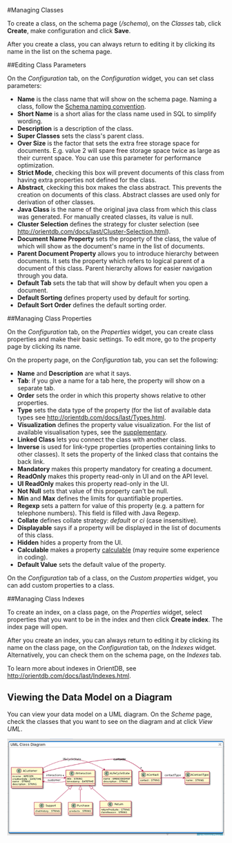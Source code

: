 #Managing Classes

To create a class, on the schema page (*/schema*), on the *Classes* tab, click **Create**, make configuration and click **Save**.

After you create a class, you can always return to editing it by clicking its name in the list on the schema page.

##Editing Class Parameters

On the *Configuration* tab, on the *Configuration* widget, you can set class parameters:

* **Name** is the class name that will show on the schema page. Naming a class, follow the [Schema naming convention](https://github.com/OrienteerDW/Orienteer/wiki/Schema-naming-convention).
* **Short Name** is a short alias for the class name used in SQL to simplify wording.
* **Description** is a description of the class.
* **Super Classes** sets the class's parent class.
* **Over Size** is the factor that sets the extra free storage space for documents. E.g. value 2 will spare free storage space twice as large as their current space. You can use this parameter for performance optimization.
* **Strict Mode**, checking this box will prevent documents of this class from having extra properties not defined for the class.
* **Abstract**, ckecking this box makes the class abstract. This prevents the creation on documents of this class. Abstract classes are used only for derivation of other classes.
* **Java Class** is the name of the original java class from which this class was generated. For manually created classes, its value is null. 
* **Cluster Selection** defines the strategy for cluster selection (see http://orientdb.com/docs/last/Cluster-Selection.html).
* **Document Name Property** sets the property of the class, the value of which will show as the document's name in the list of documents.
* **Parent Document Property** allows you to introduce hierarchy between documents. It sets the property which refers to logical parent of a document of this class. Parent hierarchy allows for easier navigation through you data.
* **Default Tab** sets the tab that will show by default when you open a document.
* **Default Sorting** defines property used by default for sorting.
* **Default Sort Order** defines the default sorting order.

##Managing Class Properties

On the *Configuration* tab, on the *Properties* widget, you can create class properties and make their basic settings. To edit more, go to the property page by clicking its name.

On the property page, on the *Configuration* tab, you can set the following:
* **Name** and **Description** are what it says.
* **Tab**:  if you give a name for a tab here, the property will show on a separate tab.
* **Order** sets the order in which this property shows relative to other properties.
* **Type** sets the data type of the property (for the list of available data types see http://orientdb.com/docs/last/Types.html.
* **Visualization** defines the property value visualization. For the list of available visualisation types, see the [supplementary](https://orienteer.gitbooks.io/orienteer/content/supplementary_supported_visualisation_types.html).
* **Linked Class** lets you connect the class with another class.
* **Inverse** is used for link-type properties (properties containing links to other classes). It sets the property of the linked class that contains the back link.
* **Mandatory** makes this property mandatory for creating a document.
* **ReadOnly** makes this property read-only in UI and on the API level.
* **UI ReadOnly** makes this property read-only in the UI.
* **Not Null** sets that value of this property can't be null.
* **Min** and **Max** defines the limits for quantifiable properties.
* **Regexp** sets a pattern for value of this property (e.g. a pattern for telephone numbers). This field is filled with Java Regexp.
* **Collate** defines collate strategy: *default* or *ci* (case insensitive).
* **Displayable** says if a property will be displayed in the list of documents of this class.
* **Hidden** hides a property from the UI.
* **Calculable** makes a property [calculable](https://orienteer.gitbooks.io/orienteer/content/adding_calculable_properties.html) (may require some experience in coding).
* **Default Value** sets the default value of the property.

On the *Configuration* tab of a class, on the *Custom properties* widget, you can add custom properties to a class.

##Managing Class Indexes

To create an index, on a class page, on the *Properties* widget, select properties that you want to be in the index and then click **Create index**. The index page will open.

After you create an index, you can always return to editing it by clicking its name on the class page, on the *Configuration* tab, on the *Indexes* widget. Alternatively, you can check them on the schema page, on the *Indexes* tab.

To learn more about indexes in OrientDB, see http://orientdb.com/docs/last/Indexes.html.

## Viewing the Data Model on a Diagram

You can view your data model on a UML diagram. On the *Scheme* page, check the classes that you want to see on the diagram and at click *View UML*.

![](UML.png)